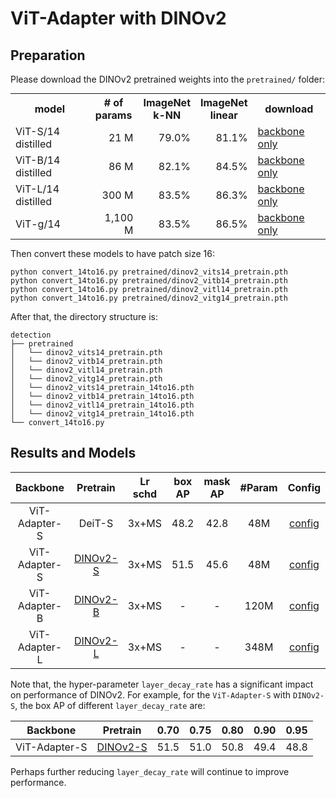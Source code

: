 # ViT-Adapter with DINOv2

## Preparation

Please download the DINOv2 pretrained weights into the `pretrained/` folder:

<table style="margin: auto">
  <tr>
    <th>model</th>
    <th># of<br />params</th>
    <th>ImageNet<br />k-NN</th>
    <th>ImageNet<br />linear</th>
    <th>download</th>
  </tr>
  <tr>
    <td>ViT-S/14 distilled</td>
    <td align="right">21 M</td>
    <td align="right">79.0%</td>
    <td align="right">81.1%</td>
    <td><a href="https://dl.fbaipublicfiles.com/dinov2/dinov2_vits14/dinov2_vits14_pretrain.pth">backbone only</a></td>
  </tr>
  <tr>
    <td>ViT-B/14 distilled</td>
    <td align="right">86 M</td>
    <td align="right">82.1%</td>
    <td align="right">84.5%</td>
    <td><a href="https://dl.fbaipublicfiles.com/dinov2/dinov2_vitb14/dinov2_vitb14_pretrain.pth">backbone only</a></td>
  </tr>
  <tr>
    <td>ViT-L/14 distilled</td>
    <td align="right">300 M</td>
    <td align="right">83.5%</td>
    <td align="right">86.3%</td>
    <td><a href="https://dl.fbaipublicfiles.com/dinov2/dinov2_vitl14/dinov2_vitl14_pretrain.pth">backbone only</a></td>
  </tr>
  <tr>
    <td>ViT-g/14</td>
    <td align="right">1,100 M</td>
    <td align="right">83.5%</td>
    <td align="right">86.5%</td>
    <td><a href="https://dl.fbaipublicfiles.com/dinov2/dinov2_vitg14/dinov2_vitg14_pretrain.pth">backbone only</a></td>
  </tr>
</table>

Then convert these models to have patch size 16:

```shell
python convert_14to16.py pretrained/dinov2_vits14_pretrain.pth
python convert_14to16.py pretrained/dinov2_vitb14_pretrain.pth
python convert_14to16.py pretrained/dinov2_vitl14_pretrain.pth
python convert_14to16.py pretrained/dinov2_vitg14_pretrain.pth
```

After that, the directory structure is:

```shell
detection
├── pretrained
│   └── dinov2_vits14_pretrain.pth
│   └── dinov2_vitb14_pretrain.pth
│   └── dinov2_vitl14_pretrain.pth
│   └── dinov2_vitg14_pretrain.pth
│   └── dinov2_vits14_pretrain_14to16.pth
│   └── dinov2_vitb14_pretrain_14to16.pth
│   └── dinov2_vitl14_pretrain_14to16.pth
│   └── dinov2_vitg14_pretrain_14to16.pth
└── convert_14to16.py
```

## Results and Models

| Backbone      | Pretrain                                                                                   | Lr schd | box AP | mask AP | #Param | Config                                                    | Download                                                                                                                                                                                                                      |
|:-------------:|:------------------------------------------------------------------------------------------:|:-------:|:------:|:-------:|:------:|:---------------------------------------------------------:|:-----------------------------------------------------------------------------------------------------------------------------------------------------------------------------------------------------------------------------:|
| ViT-Adapter-S | DeiT-S                                                                                     | 3x+MS   | 48.2   | 42.8    | 48M    | [config](../mask_rcnn_deit_adapter_small_fpn_3x_coco.py)  | [ckpt](https://github.com/czczup/ViT-Adapter/releases/download/v0.1.2/mask_rcnn_deit_adapter_small_fpn_3x_coco.pth.tar)                                                                                                       |
| ViT-Adapter-S | [DINOv2-S](https://dl.fbaipublicfiles.com/dinov2/dinov2_vits14/dinov2_vits14_pretrain.pth) | 3x+MS   | 51.5   | 45.6    | 48M    | [config](./mask_rcnn_dinov2_adapter_small_fpn_3x_coco.py) | [ckpt](https://huggingface.co/czczup/ViT-Adapter/resolve/main/mask_rcnn_dinov2_adapter_small_fpn_3x_coco.pth) \| [log](https://huggingface.co/czczup/ViT-Adapter/resolve/main/mask_rcnn_dinov2_adapter_small_fpn_3x_coco.log) |
| ViT-Adapter-B | [DINOv2-B](https://dl.fbaipublicfiles.com/dinov2/dinov2_vitb14/dinov2_vitb14_pretrain.pth) | 3x+MS   | -      | -       | 120M   | [config](./mask_rcnn_dinov2_adapter_base_fpn_3x_coco.py)  | -                                                                                                                                                                                                                             |
| ViT-Adapter-L | [DINOv2-L](https://dl.fbaipublicfiles.com/dinov2/dinov2_vitl14/dinov2_vitl14_pretrain.pth) | 3x+MS   | -      | -       | 348M   | [config](./mask_rcnn_dinov2_adapter_large_fpn_3x_coco.py) | -                                                                                                                                                                                                                             |

Note that, the hyper-parameter `layer_decay_rate`  has a significant impact on performance of DINOv2. For example, for the `ViT-Adapter-S` with `DINOv2-S`, the box AP of different `layer_decay_rate` are:

| Backbone      | Pretrain                                                                                   | 0.70 | 0.75 | 0.80 | 0.90 | 0.95 |
|:-------------:|:------------------------------------------------------------------------------------------:|:----:|:----:|:----:|:----:|:----:|
| ViT-Adapter-S | [DINOv2-S](https://dl.fbaipublicfiles.com/dinov2/dinov2_vits14/dinov2_vits14_pretrain.pth) | 51.5 | 51.0 | 50.8 | 49.4 | 48.8 |

Perhaps further reducing `layer_decay_rate` will continue to improve performance.


